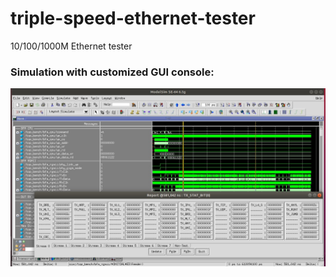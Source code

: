 # triple-speed-ethernet-tester
10/100/1000M Ethernet tester

### Simulation with customized GUI console:
![Alt text](./doc/pic/sim_gui.jpg)

